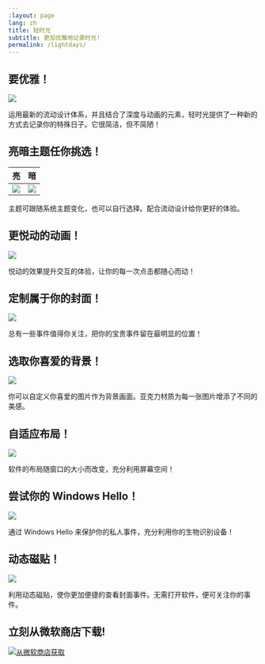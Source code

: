 ```yaml
---
:layout: page
lang: zh
title: 轻时光
subtitle: 更加优雅地记录时光!
permalink: /lightdays/
---
```

## 要优雅！

![](https://rawgit.com/totoroyyb/totoroyyb.github.io/master/pic/lightdays/1.jpg)

运用最新的流动设计体系，并且结合了深度与动画的元素，轻时光提供了一种新的方式去记录你的特殊日子。它很简洁，但不简陋！



## 亮暗主题任你挑选！

| 亮 | 暗 |
| :----: | :----: |
| ![](https://rawgit.com/totoroyyb/totoroyyb.github.io/master/pic/lightdays/Light.png) | ![](https://rawgit.com/totoroyyb/totoroyyb.github.io/master/pic/lightdays/Dark.png) |

主题可跟随系统主题变化，也可以自行选择。配合流动设计给你更好的体验。



## 更悦动的动画！

![](https://rawgit.com/totoroyyb/totoroyyb.github.io/master/pic/lightdays/Animation.gif)

悦动的效果提升交互的体验，让你的每一次点击都随心而动！



## 定制属于你的封面！

![](https://rawgit.com/totoroyyb/totoroyyb.github.io/master/pic/lightdays/CoverEvents.gif)

总有一些事件值得你关注，把你的宝贵事件留在最明显的位置！



## 选取你喜爱的背景！

![](https://rawgit.com/totoroyyb/totoroyyb.github.io/master/pic/lightdays/Background.gif)

你可以自定义你喜爱的图片作为背景画面。亚克力材质为每一张图片增添了不同的美感。



## 自适应布局！

![](https://rawgit.com/totoroyyb/totoroyyb.github.io/master/pic/lightdays/Resize.gif)

软件的布局随窗口的大小而改变，充分利用屏幕空间！



## 尝试你的 Windows Hello！

![](https://rawgit.com/totoroyyb/totoroyyb.github.io/master/pic/lightdays/WindowsHello.gif)

通过 Windows Hello 来保护你的私人事件，充分利用你的生物识别设备！



## 动态磁贴！

![](https://rawgit.com/totoroyyb/totoroyyb.github.io/master/pic/lightdays/Tile.gif)

利用动态磁贴，使你更加便捷的查看封面事件。无需打开软件，便可关注你的事件。


## 立刻从微软商店下载!
[![从微软商店获取](https://assets.windowsphone.com/85864462-9c82-451e-9355-a3d5f874397a/English_get-it-from-MS_InvariantCulture_Default.png)](https://www.microsoft.com/store/apps/9PDG5JKBNPP3)

